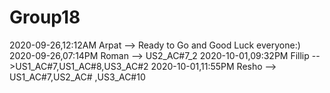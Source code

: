# Group18
2020-09-26,12:12AM Arpat --> Ready to Go and Good Luck everyone:)
2020-09-26,07:14PM Roman --> US2_AC#7_2
2020-10-01,09:32PM Fillip -->US1_AC#7,US1_AC#8,US3_AC#2 
2020-10-01,11:55PM Resho --> US1_AC#7,US2_AC# ,US3_AC#10
